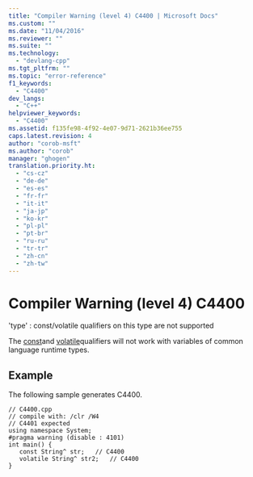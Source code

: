```yaml
---
title: "Compiler Warning (level 4) C4400 | Microsoft Docs"
ms.custom: ""
ms.date: "11/04/2016"
ms.reviewer: ""
ms.suite: ""
ms.technology: 
  - "devlang-cpp"
ms.tgt_pltfrm: ""
ms.topic: "error-reference"
f1_keywords: 
  - "C4400"
dev_langs: 
  - "C++"
helpviewer_keywords: 
  - "C4400"
ms.assetid: f135fe98-4f92-4e07-9d71-2621b36ee755
caps.latest.revision: 4
author: "corob-msft"
ms.author: "corob"
manager: "ghogen"
translation.priority.ht: 
  - "cs-cz"
  - "de-de"
  - "es-es"
  - "fr-fr"
  - "it-it"
  - "ja-jp"
  - "ko-kr"
  - "pl-pl"
  - "pt-br"
  - "ru-ru"
  - "tr-tr"
  - "zh-cn"
  - "zh-tw"
---
```

# Compiler Warning (level 4) C4400
'type' : const/volatile qualifiers on this type are not supported  
  
 The [const](../../cpp/const-cpp.md)and [volatile](../../cpp/volatile-cpp.md)qualifiers will not work with variables of common language runtime types.  
  
## Example  
 The following sample generates C4400.  
  
```  
// C4400.cpp  
// compile with: /clr /W4  
// C4401 expected  
using namespace System;  
#pragma warning (disable : 4101)  
int main() {  
   const String^ str;   // C4400  
   volatile String^ str2;   // C4400  
}  
```